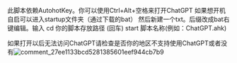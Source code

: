 此脚本依赖AutohotKey。你可以使用Ctrl+Alt+空格来打开ChatGPT
如果想开机自启可以进入startup文件夹（通过下载的bat）
然后新建一个txt。后缀改成bat右键编辑。输入 cd 你的脚本存放路径  (回车)  start 脚本名称(例如：ChatGPT.ahk)

如果打开以后无法访问ChatGPT请检查是否你的地区不支持使用ChatGPT或者没有![comment_27ee1133bcd5281385601eef944cb7b9](https://github.com/user-attachments/assets/57995ad0-cc35-4aae-8080-a17ea122e00b)
